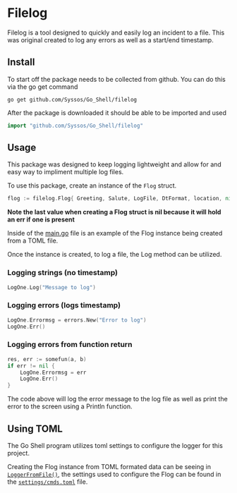 # Filelog

Filelog is a tool designed to quickly and easily log an incident to a file. This was original created to log any errors as well as a start/end timestamp.

## Install
To start off the package needs to be collected from github. You can do this via the go get command
```
go get github.com/Syssos/Go_Shell/filelog
```

After the package is downloaded it should be able to be imported and used
```go
import "github.com/Syssos/Go_Shell/filelog"
```
## Usage

This package was designed to keep logging lightweight and allow for and easy way to impliment multiple log files.

To use this package, create an instance of the ``` Flog ``` struct. 

```go
flog := filelog.Flog{ Greeting, Salute, LogFile, DtFormat, location, nil}
```
**Note the last value when creating a Flog struct is nil because it will hold an err if one is present**

Inside of the [main.go](https://github.com/Syssos/Go_Shell/blob/main/main.go) file is an example of the Flog instance being created from a TOML file.

Once the instance is created, to log a file, the Log method can be utilized.

### Logging strings (no timestamp)

```go
LogOne.Log("Message to log")
```
### Logging errors (logs timestamp)

```go
LogOne.Errormsg = errors.New("Error to log")
LogOne.Err()
```
### Logging errors from function return

```go
res, err := somefun(a, b)
if err != nil {
	LogOne.Errormsg = err
	LogOne.Err()
}
```

The code above will log the error message to the log file as well as print the error to the screen using a Println function.

## Using TOML
The Go Shell program utilizes toml settings to configure the logger for this project.

Creating the Flog instance from TOML formated data can be seeing in [`LoggerFromFile()`](https://github.com/Syssos/Go_Shell/blob/main/main.go), the settings used to configure the Flog can be found in the [`settings/cmds.toml`](https://github.com/Syssos/Go_Shell/blob/main/settings/cmds.toml) file.